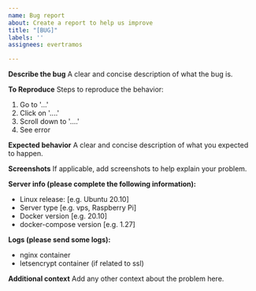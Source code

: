 ```yaml
---
name: Bug report
about: Create a report to help us improve
title: "[BUG]"
labels: ''
assignees: evertramos

---
```


**Describe the bug**
A clear and concise description of what the bug is.

**To Reproduce**
Steps to reproduce the behavior:
1. Go to '...'
2. Click on '....'
3. Scroll down to '....'
4. See error

**Expected behavior**
A clear and concise description of what you expected to happen.

**Screenshots**
If applicable, add screenshots to help explain your problem.

**Server info (please complete the following information):**
 - Linux release: [e.g. Ubuntu 20.10]
 - Server type [e.g. vps, Raspberry Pi]
 - Docker version [e.g. 20.10]
 - docker-compose version [e.g. 1.27]

**Logs (please send some logs):**
 - nginx container
 - letsencrypt container (if related to ssl)

**Additional context**
Add any other context about the problem here.
